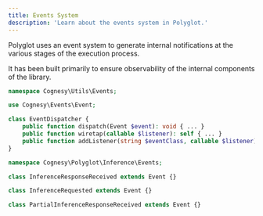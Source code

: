 ```yaml
---
title: Events System
description: 'Learn about the events system in Polyglot.'
---
```


Polyglot uses an event system to generate internal notifications at the various stages of the execution process.

It has been built primarily to ensure observability of the internal components of the library.

```php
namespace Cognesy\Utils\Events;

use Cognesy\Events\Event;

class EventDispatcher {
    public function dispatch(Event $event): void { ... }
    public function wiretap(callable $listener): self { ... }
    public function addListener(string $eventClass, callable $listener): self { ... }
}

namespace Cognesy\Polyglot\Inference\Events;

class InferenceResponseReceived extends Event {}

class InferenceRequested extends Event {}

class PartialInferenceResponseReceived extends Event {}
```
